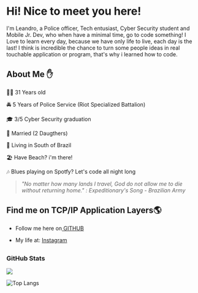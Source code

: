 # Hi! Nice to meet you here! 
 
I'm Leandro, a Police officer, Tech entusiast, Cyber Security student and Mobile Jr. Dev, who when have a minimal time, go to code something! I Love to learn every day, because we have only life to live, each day is the last! I think is incredible the chance to turn some people ideas in real touchable application or program, that's why i learned how to code.

## About Me :hand:
 
 :white_haired_man: 31 Years old
 
 :oncoming_police_car: 5 Years of Police Service (Riot Specialized Battalion)
 
 :mortar_board: 3/5 Cyber Security graduation 
 
 
 
:ring: Married (2 Daugthers)
 
:round_pushpin: Living in South of Brazil
 
:beach_umbrella: Have Beach? i'm there!
 
:notes: Blues playing on Spotfy? Let's code all night long
 
 
>*"No matter how many lands I travel, God do not allow me to die without returning home." : Expeditionary's Song - Brazilian Army*


## Find me on TCP/IP Application Layers🌎

<p align="center">
  
  
- Follow me here on<a href="https://github.com/silveiradle"> GITHUB
  </a>


- My life at: <a href="http://instagram.com/silveiradle">Instagram
  </a>

 
</p>

  
## <h3 align="left">GitHub Stats</h3>

<a href="">
  <img align="centre" src="https://github-readme-stats.vercel.app/api?username=silveiradle&count_private=true&include_all_commits=true&show_icons=true&title_color=007bff&text_color=e7e7e7&icon_color=007bff&bg_color=171c28" />
<a />
  
![Top Langs](https://github-readme-stats.vercel.app/api/top-langs/?username=silveiradle&layout=compact&title_color=007bff&text_color=e7e7e7&icon_color=007bff&bg_color=171c28)
